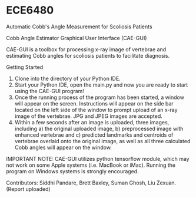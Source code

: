 # ECE6480
Automatic Cobb's Angle Measurement for Scoliosis Patients


Cobb Angle Estimator Graphical User Interface (CAE-GUI)

CAE-GUI is a toolbox for processing x-ray image of vertebrae and estimating Cobb angles for scoliosis patients to facilitate diagnosis. 

Getting Started

1.	Clone into the directory of your Python IDE. 
2.	Start your Python IDE, open the main.py and now you are ready to start using the CAE-GUI program!
3.	Once the running process of the program has been started, a window will appear on the screen. Instructions will appear on the side bar located on the left side of the window to prompt upload of an x-ray image of the vertebrae. JPG and JPEG images are accepted. 
4.	Within a few seconds after an image is uploaded, three images, including a) the original uploaded image, b) preprocessed image with enhanced vertebrae and c) predicted landmarks and centroids of vertebrae overlaid onto the original image, as well as all three calculated Cobb angles will appear on the window. 

IMPORTANT NOTE: CAE-GUI utilizes python tensorflow module, which may not work on some Apple systems (i.e. MacBook or iMac). Running the program on Windows systems is strongly encouraged. 



Contributors: Siddhi Pandare, Brett Baxley, Suman Ghosh, Liu Zexuan. (Report uploaded)



